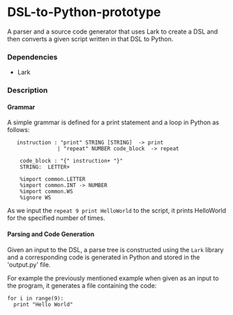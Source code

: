 # DSL-to-Python-prototype
A parser and a source code generator that uses Lark to create a DSL and then converts a given script written in that DSL to Python.

### Dependencies

* Lark

### Description

#### Grammar

A simple grammar is defined for a print statement and a loop in Python as follows:

```start : instruction+
   instruction : "print" STRING [STRING]  -> print
                | "repeat" NUMBER code_block  -> repeat

    code_block : "{" instruction+ "}" 
    STRING:  LETTER+

    %import common.LETTER
    %import common.INT -> NUMBER
    %import common.WS
    %ignore WS
```

As we input the `repeat 9 print HelloWorld` to the script, it prints HelloWorld for the specified number of times.

#### Parsing and Code Generation

Given an input to the DSL, a parse tree is constructed using the `Lark` library and a corresponding code is generated in Python and stored in the 'output.py' file. 

For example the previously mentioned example when given as an input to the program, it generates a file containing the code:
```
for i in range(9):
  print "Hello World"
```



